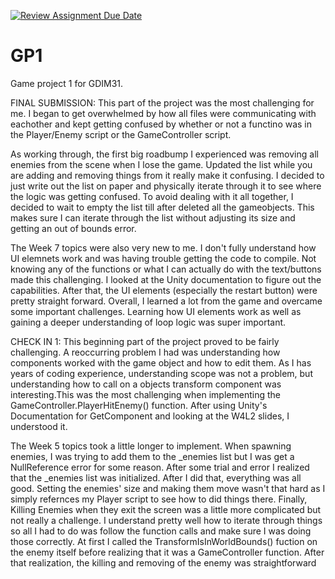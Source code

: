 [![Review Assignment Due Date](https://classroom.github.com/assets/deadline-readme-button-22041afd0340ce965d47ae6ef1cefeee28c7c493a6346c4f15d667ab976d596c.svg)](https://classroom.github.com/a/3raEwwRA)
# GP1
 Game project 1 for GDIM31.

FINAL SUBMISSION:
This part of the project was the most challenging for me. I began to get overwhelmed by how all files were communicating with eachother and kept getting confused by whether or not a functino was in the Player/Enemy script or the GameController script.

As working through, the first big roadbump I experienced was removing all enemies from the scene when I lose the game. Updated the list while you are adding and removing things from it really make it confusing. I decided to just write out the list on paper and physically iterate through it to see where the logic was getting confused. To avoid dealing with it all together, I decided to wait to empty the list till after deleted all the gameobjects. This makes sure I can iterate through the list without adjusting its size and getting an out of bounds error.

The Week 7 topics were also very new to me. I don't fully understand how UI elemnets work and was having trouble getting the code to compile. Not knowing any of the functions or what I can actually do with the text/buttons made this challenging. I looked at the Unity documentation to figure out the capabilities. After that, the UI elements (especially the restart button) were pretty straight forward. Overall, I learned a lot from the game and overcame some important challenges. Learning how UI elements work as well as gaining a deeper understanding of loop logic was super important. 

CHECK IN 1:
This beginning part of the project proved to be fairly challenging. A reoccurring problem I had was understanding how components worked with the game object and how to edit them. As I has years of coding experience, understanding scope was not a problem, but understanding how to call on a objects transform component was interesting.This was the most challenging when implementing the GameController.PlayerHitEnemy() function. After using Unity's Documentation for GetComponent and looking at the W4L2 slides, I understood it.

The Week 5 topics took a little longer to implement. When spawning enemies, I was trying to add them to the _enemies list but I was get a NullReference error for some reason. After some trial and error I realized that the _enemies list was initialized. After I did that, everything was all good. Setting the enemies' size and making them move wasn't that hard as I simply refernces my Player script to see how to did things there. Finally, Killing Enemies when they exit the screen was a little more complicated but not really a challenge. I understand pretty well how to iterate through things so all I had to do was follow the function calls and make sure I was doing those correctly. At first I called the TransformIsInWorldBounds() fuction on the enemy itself before realizing that it was a GameController function. After that realization, the killing and removing of the enemy was straightforward